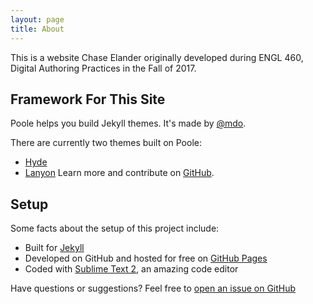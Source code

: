 ```yaml
---
layout: page
title: About
---
```


This is a website Chase Elander originally developed during ENGL 460, Digital Authoring Practices in the Fall of 2017.


## Framework For This Site
Poole helps you build Jekyll themes. It's made by [@mdo](https://twitter.com/mdo).

There are currently two themes built on Poole:
* [Hyde](http://hyde.getpoole.com)
* [Lanyon](http://lanyon.getpoole.com)
Learn more and contribute on [GitHub](https://github.com/poole).

## Setup

Some facts about the setup of this project include:

* Built for [Jekyll](http://jekyllrb.com)
* Developed on GitHub and hosted for free on [GitHub Pages](https://pages.github.com)
* Coded with [Sublime Text 2](http://sublimetext.com), an amazing code editor

Have questions or suggestions? Feel free to [open an issue on GitHub](https://github.com/poole/issues/new)
